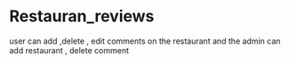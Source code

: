 # Restauran_reviews
user can add ,delete , edit comments on the restaurant and the admin can add restaurant , delete comment 
